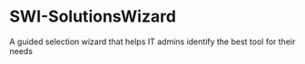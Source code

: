 # SWI-SolutionsWizard
A guided selection wizard that helps IT admins identify the best tool for their needs

